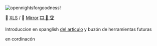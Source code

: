 ![opennightsforgoodness!](https://user-images.githubusercontent.com/38388270/188248710-a058efe9-d554-4e18-a562-4974435c251c.gif)

🧾 [XLS](https://docs.google.com/spreadsheets/d/1eR10kDUwCEiQm-wIDg8jtBEXsv9Rgd2cG3RGrW87M9o/edit?usp=sharing) / 📀 [Mirror](https://mirror.xyz/0xE62F15C0B55ef59dFcE2E5aD51dBfAceD87378Da/Jl0S40WkQ6l_1DGL0u5Hxp0NEiXQhB1aM0a2RLxPyzc)  [  🎞 🎫 🏆](https://gitcoin.co/grants/7434/cocktails-and-caguamas-movie-night)

Introduccion en spanglish [del articulo](https://gitcoin.co/blog/infinite-gardens) y buzón de herramientas futuras

en cordinacón
